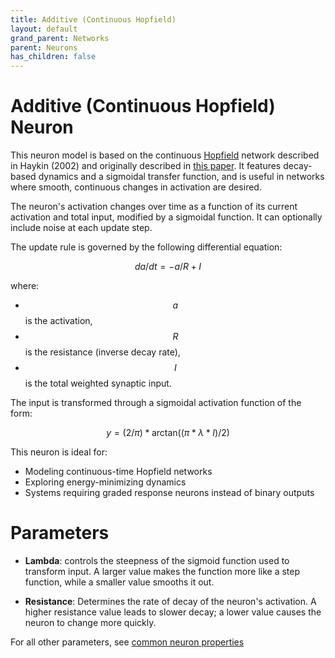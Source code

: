 ```yaml
---
title: Additive (Continuous Hopfield)  
layout: default  
grand_parent: Networks  
parent: Neurons  
has_children: false
---
```


# Additive (Continuous Hopfield) Neuron

This neuron model is based on the continuous [Hopfield](https://en.wikipedia.org/wiki/Hopfield_network) network described in Haykin (2002) and originally described in [this paper](https://www.pnas.org/doi/10.1073/pnas.81.10.3088). It features decay-based dynamics and a sigmoidal transfer function, and is useful in networks where smooth, continuous changes in activation are desired.

The neuron's activation changes over time as a function of its current activation and total input, modified by a sigmoidal function. It can optionally include noise at each update step.

The update rule is governed by the following differential equation:

$$
da/dt = -a / R + I
$$

where:
- $$a$$ is the activation,
- $$R$$ is the resistance (inverse decay rate),
- $$I$$ is the total weighted synaptic input.

The input is transformed through a sigmoidal activation function of the form:

$$
y = (2 / \pi) * \mbox{arctan}((\pi * \lambda * I) / 2)
$$

This neuron is ideal for:
- Modeling continuous-time Hopfield networks
- Exploring energy-minimizing dynamics
- Systems requiring graded response neurons instead of binary outputs

# Parameters

- **Lambda**: controls the steepness of the sigmoid function used to transform input. A larger value makes the function more like a step function, while a smaller value smooths it out.

- **Resistance**: Determines the rate of decay of the neuron's activation. A higher resistance value leads to slower decay; a lower value causes the neuron to change more quickly.

For all other parameters, see [common neuron properties](/docs/network/neurons/index#common-neuron-properties)
